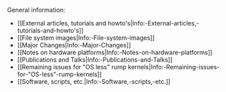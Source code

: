 General information:

- [[External articles, tutorials and howto's|Info:-External-articles,-tutorials-and-howto's]]
- [[File system images|Info:-File-system-images]]
- [[Major Changes|Info:-Major-Changes]]
- [[Notes on hardware platforms|Info:-Notes-on-hardware-platforms]]
- [[Publications and Talks|Info:-Publications-and-Talks]]
- [[Remaining issues for "OS less" rump kernels|Info:-Remaining-issues-for-"OS-less"-rump-kernels]]
- [[Software, scripts, etc.|Info:-Software,-scripts,-etc.]]
